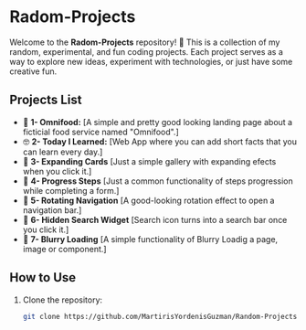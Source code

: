 # Radom-Projects

Welcome to the **Radom-Projects** repository! 🎉 This is a collection of my random, experimental, and fun coding projects. Each project serves as a way to explore new ideas, experiment with technologies, or just have some creative fun.

## Projects List

- 🍑 **1- Omnifood:** [A simple and pretty good looking landing page about a ficticial food service named "Omnifood".]
- 🤓 **2- Today I Learned:** [Web App where you can add short facts that you can learn every day.]
- 🎯 **3- Expanding Cards** [Just a simple gallery with expanding efects when you click it.]
- 🎯 **4- Progress Steps** [Just a common functionality of steps progression while completing a form.]
- 🎯 **5- Rotating Navigation** [A good-looking rotation effect to open a navigation bar.]
- 🎯 **6- Hidden Search Widget** [Search icon turns into a search bar once you click it.]
- 🎯 **7- Blurry Loading** [A simple functionality of Blurry Loadig a page, image or component.]


## How to Use

1. Clone the repository:
   ```bash
   git clone https://github.com/MartirisYordenisGuzman/Random-Projects.git
